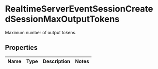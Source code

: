 

# RealtimeServerEventSessionCreatedSessionMaxOutputTokens

Maximum number of output tokens.

## Properties

| Name | Type | Description | Notes |
|------------ | ------------- | ------------- | -------------|




